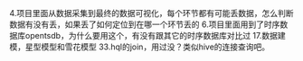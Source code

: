 4.项目里面从数据采集到最终的数据可视化，每个环节都有可能丢数据，怎么判断数据有没有丢，如果丢了如何定位到在哪一个环节丢的
6.项目里面用到了时序数据库opentsdb，为什么要用这个，有没有跟其它的时序数据库对比过 
17.数据建模，星型模型和雪花模型 
33.hql的join，用过没？类似hive的连接查询吧。 

